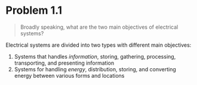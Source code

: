 # Problem 1.1

> Broadly speaking, what are the two main objectives of electrical systems?

Electrical systems are divided into two types with different main objectives:

1. Systems that handles *information*, storing, gathering, processing, transporting, and presenting information
2. Systems for handling *energy*, distribution, storing, and converting energy between various forms and locations
